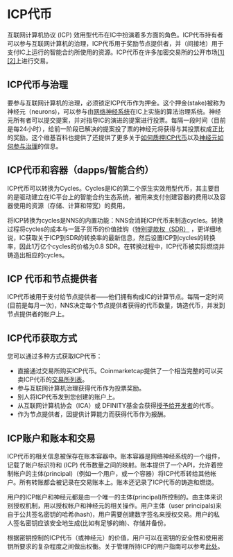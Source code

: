 # ICP代币  

互联网计算机协议 (ICP) 效用型代币在IC中扮演着多方面的角色。ICP代币持有者可以参与互联网计算机的治理，ICP代币用于奖励节点提供者，并（间接地）用于支付IC上运行的智能合约所使用的资源。ICP代币在许多加密交易所的公开市场[[1]](https://coinmarketcap.com/currencies/internet-computer/)[[2]](https://www.coingecko.com/en/coins/internet-computer)上进行交易。

## ICP代币与治理  
要参与互联网计算机的治理，必须锁定ICP代币作为押金。这个押金(stake)被称为神经元（neurons)，可以参与由[网络神经系统](https://wiki.internetcomputer.org/wiki/Network_Nervous_System)在IC上实施的算法治理系统。神经元所有者可以提交提案，并对指导IC的演进的提案进行投票。每隔一段时间（目前是每24小时），给前一阶段已解决的提案投了票的神经元将获得与其投票权成正比的奖励。这个维基百科也提供了还提供了更多关于[如何质押ICP代币](https://wiki.internetcomputer.org/w/index.php?title=How_to_stake_on_the_Internet_computer&action=edit&redlink=1)以及[神经元如何参与治理](https://wiki.internetcomputer.org/wiki/Governance_of_the_Internet_Computer)的信息。
 
## ICP代币和容器（dapps/智能合约）  
ICP代币可以转换为Cycles。Cycles是IC的第二个原生实效用型代币，其主要目的是驱动建立在IC平台上的智能合约生态系统，被用来支付创建容器的费用以及容器使用的资源（存储、计算和带宽）的费用。

将ICP转换为cycles是NNS的内置功能：NNS会消耗ICP代币来制造cycles。转换过程将cycles的成本与一篮子货币的价值挂钩（[特别提款权（SDR）](https://www.imf.org/external/np/fin/data/rms_sdrv.aspx) ，更详细地说，IC获取关于ICP到SDR的转换率的最新信息，然后设置ICP到cycles的转换率，因此1万亿个cycles的价格为0.8 SDR。在转换过程中，ICP代币被实际燃烧并铸造出相应的cycles。  

## ICP 代币和节点提供者  
ICP代币被用于支付给节点提供者——他们拥有构成IC的计算节点。每隔一定时间(目前是每月一次)，NNS决定每个节点提供者获得的代币数量，铸造代币，并发到节点提供者的帐户上。

## ICP代币获取方式  
您可以通过多种方式获取ICP代币：

* 直接通过交易所购买ICP代币。Coinmarketcap提供了一个相当完整的可以买卖ICP代币的[交易所列表](https://coinmarketcap.com/currencies/internet-computer/markets/)。
* 参与互联网计算机治理获得代币作为投票奖励。
* 别人将ICP代币发到您创建的账户上。
* 从互联网计算机协会（ICA）或 DFINITY基金会获得[授予给开发者](https://dfinity.org/grants/)的代币。
* 作为节点提供者，因提供计算能力而获得代币作为报酬。  

## ICP账户和账本和交易  
ICP代币的相关信息被保存在账本容器中。账本容器是网络神经系统的一个组件，记载了帐户标识符和 (ICP) 代币数量之间的映射。账本提供了一个API，允许着控制帐户的主体(principal)（例如一个用户，或一个容器）将ICP代币转给其他帐户。所有转账都会被记录在交易账本上。账本还记录了ICP代币的铸造和燃烧。

用户的ICP帐户和神经元都是由一个唯一的主体(principal)所控制的。由主体来识别授权机制，用以授权帐户和神经元的相关操作。用户主体（user principals)来自于公共签名密钥的哈希(hash)，用户需要创建数字签名来授权交易。用户的私人签名密钥应该安全地生成(比如有足够的熵)、存储并备份。

根据密钥控制的ICP代币（或神经元）的价值，用户可以在密钥的安全性和使用密钥所要求的复杂程度之间做出权衡。关于管理所持ICP的用户指南可以参考[此处](https://wiki.internetcomputer.org/wiki/Managing_ICP_holdings)。